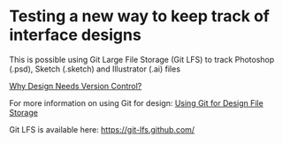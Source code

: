 # Testing a new way to keep track of interface designs

This is possible using Git Large File Storage (Git LFS) to track Photoshop (.psd), Sketch (.sketch) and Illustrator (.ai) files

[Why Design Needs Version Control?](https://www.goabstract.com/blog/design-needs-version-control/)

For more information on using Git for design:
[Using Git for Design File Storage](https://medium.com/@kellyleigh/using-git-for-design-file-storage-53c59a195094)

Git LFS is available here: https://git-lfs.github.com/
